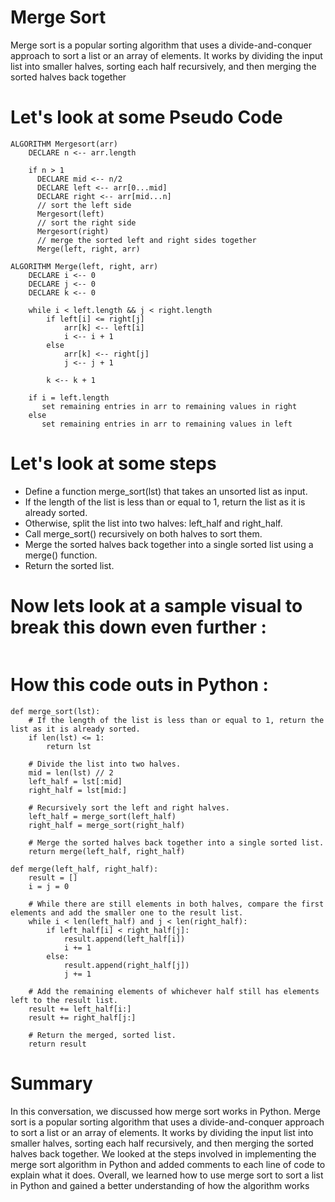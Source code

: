# Merge Sort

Merge sort is a popular sorting algorithm that uses a divide-and-conquer approach to sort a list or an array of elements. It works by dividing the input list into smaller halves, sorting each half recursively, and then merging the sorted halves back together

# Let's look at some Pseudo Code 

```
ALGORITHM Mergesort(arr)
    DECLARE n <-- arr.length

    if n > 1
      DECLARE mid <-- n/2
      DECLARE left <-- arr[0...mid]
      DECLARE right <-- arr[mid...n]
      // sort the left side
      Mergesort(left)
      // sort the right side
      Mergesort(right)
      // merge the sorted left and right sides together
      Merge(left, right, arr)

ALGORITHM Merge(left, right, arr)
    DECLARE i <-- 0
    DECLARE j <-- 0
    DECLARE k <-- 0

    while i < left.length && j < right.length
        if left[i] <= right[j]
            arr[k] <-- left[i]
            i <-- i + 1
        else
            arr[k] <-- right[j]
            j <-- j + 1

        k <-- k + 1

    if i = left.length
       set remaining entries in arr to remaining values in right
    else
       set remaining entries in arr to remaining values in left
```

# Let's look at some steps 

- Define a function merge_sort(lst) that takes an unsorted list as input.
- If the length of the list is less than or equal to 1, return the list as it is already sorted.
- Otherwise, split the list into two halves: left_half and right_half.
- Call merge_sort() recursively on both halves to sort them.
- Merge the sorted halves back together into a single sorted list using a merge() function.
- Return the sorted list.

# Now lets look at a sample visual to break this down even further :

![]()

# How this code outs in Python : 

```
def merge_sort(lst):
    # If the length of the list is less than or equal to 1, return the list as it is already sorted.
    if len(lst) <= 1:
        return lst
    
    # Divide the list into two halves.
    mid = len(lst) // 2
    left_half = lst[:mid]
    right_half = lst[mid:]
    
    # Recursively sort the left and right halves.
    left_half = merge_sort(left_half)
    right_half = merge_sort(right_half)
    
    # Merge the sorted halves back together into a single sorted list.
    return merge(left_half, right_half)

def merge(left_half, right_half):
    result = []
    i = j = 0
    
    # While there are still elements in both halves, compare the first elements and add the smaller one to the result list.
    while i < len(left_half) and j < len(right_half):
        if left_half[i] < right_half[j]:
            result.append(left_half[i])
            i += 1
        else:
            result.append(right_half[j])
            j += 1
    
    # Add the remaining elements of whichever half still has elements left to the result list.
    result += left_half[i:]
    result += right_half[j:]
    
    # Return the merged, sorted list.
    return result

```


# Summary 

In this conversation, we discussed how merge sort works in Python. Merge sort is a popular sorting algorithm that uses a divide-and-conquer approach to sort a list or an array of elements. It works by dividing the input list into smaller halves, sorting each half recursively, and then merging the sorted halves back together. We looked at the steps involved in implementing the merge sort algorithm in Python and added comments to each line of code to explain what it does. Overall, we learned how to use merge sort to sort a list in Python and gained a better understanding of how the algorithm works
